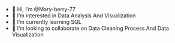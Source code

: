
<!---
Mary-berry-77/Mary-berry-77 is a ✨ special ✨ repository because its `README.md` (this file) appears on your GitHub profile.
You can click the Preview link to take a look at your changes.
--->
- 👋 Hi, I’m @Mary-berry-77
- 👀 I’m interested in Data Analysis And Visualization
- 🌱 I’m currently learning SQL 
- 💞️ I’m looking to collaborate on Data Cleaning Process And Data Visualization 
